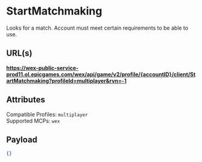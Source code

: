 # StartMatchmaking
Looks for a match. Account must meet certain requirements to be able to use.

## URL(s)
**https://wex-public-service-prod11.ol.epicgames.com/wex/api/game/v2/profile/{accountID}/client/StartMatchmaking?profileId=multiplayer&rvn=-1**

## Attributes
Compatible Profiles: `multiplayer`  
Supported MCPs: `wex`

## Payload
```json
{}
```
